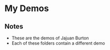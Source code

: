 # My Demos

## Notes

- These are the demos of Jajuan Burton
- Each of these folders contain a different demo
